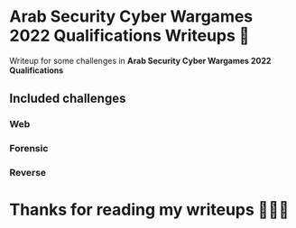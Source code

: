 # Arab Security Cyber Wargames 2022 Qualifications  Writeups :triangular_flag_on_post:
Writeup for some challenges in **Arab Security Cyber Wargames 2022 Qualifications**

## Included challenges

### Web


### Forensic


### Reverse


# Thanks for reading my writeups 🙂🙂🙂
